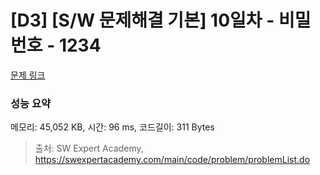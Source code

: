 # [D3] [S/W 문제해결 기본] 10일차 - 비밀번호 - 1234 

[문제 링크](https://swexpertacademy.com/main/code/problem/problemDetail.do?contestProbId=AV14_DEKAJcCFAYD) 

### 성능 요약

메모리: 45,052 KB, 시간: 96 ms, 코드길이: 311 Bytes



> 출처: SW Expert Academy, https://swexpertacademy.com/main/code/problem/problemList.do
